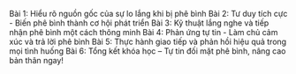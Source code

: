 Bài 1: Hiểu rõ nguồn gốc của sự lo lắng khi bị phê bình
Bài 2: Tư duy tích cực - Biến phê bình thành cơ hội phát triển
Bài 3: Kỹ thuật lắng nghe và tiếp nhận phê bình một cách thông minh
Bài 4: Phản ứng tự tin - Làm chủ cảm xúc và trả lời phê bình
Bài 5: Thực hành giao tiếp và phản hồi hiệu quả trong mọi tình huống
Bài 6: Tổng kết khóa học – Tự tin đối mặt phê bình, nâng cao bản thân ngay!